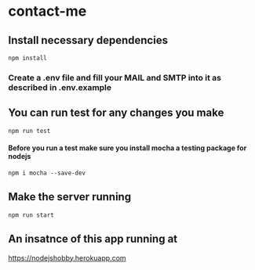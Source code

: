 # contact-me

## Install necessary dependencies
`npm install`

### Create a .env file and fill your MAIL and SMTP into it as described in .env.example

## You can run test for any changes you make
`npm run test`
#### Before you run a test make sure you install mocha a testing package for nodejs
`npm i mocha --save-dev`


## Make the server running
`npm run start`

## An insatnce of this app running at
https://nodejshobby.herokuapp.com
